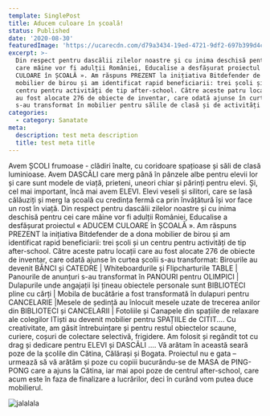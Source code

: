 ```yaml
---
template: SinglePost
title: Aducem culoare în școală!
status: Published
date: '2020-08-30'
featuredImage: 'https://ucarecdn.com/d79a3434-19ed-4721-9df2-697b399d4cd8/'
excerpt: >-
  Din respect pentru dascălii zilelor noastre și cu inima deschisă pentru cei
  care mâine vor fi adulții României, Educalise a desfășurat proiectul « ADUCEM
  CULOARE în ȘCOALĂ ». Am răspuns PREZENT la inițiativa Bitdefender de a dona
  mobilier de birou și am identificat rapid beneficiarii: trei școli și un
  centru pentru activități de tip after-school. Către aceste patru locații care
  au fost alocate 276 de obiecte de inventar, care odată ajunse în curtea școlii
  s-au transformat în mobilier pentru sălile de clasă și de activități
categories:
  - category: Sanatate
meta:
  description: test meta description
  title: test meta title
---
```

Avem ȘCOLI frumoase - clădiri înalte, cu coridoare spațioase și săli de clasă luminioase. Avem DASCĂLI care merg până în pânzele albe pentru elevii lor și care sunt modele de viață, prieteni, uneori chiar și părinți pentru elevi. Și, cel mai important, încă mai avem ELEVI. Elevi veseli și silitori, care se lasă călăuziți și merg la școală cu credința fermă ca prin învățătură își vor face un rost în viață. Din respect pentru dascălii zilelor noastre și cu inima deschisă pentru cei care mâine vor fi adulții României, Educalise a desfășurat proiectul « ADUCEM CULOARE în ȘCOALĂ ». Am răspuns PREZENT la inițiativa Bitdefender de a dona mobilier de birou și am identificat rapid beneficiarii: trei școli și un centru pentru activități de tip after-school. Către aceste patru locații care au fost alocate 276 de obiecte de inventar, care odată ajunse în curtea școlii s-au transformat: Birourile au devenit BĂNCI și CATEDRE  | Whiteboardurile și Flipcharturile TABLE | Panourile de anunțuri s-au transformat în PANOURI pentru  OLIMPICI | Dulapurile unde angajații își țineau obiectele personale sunt BIBLIOTECI pline cu cărți | Mobila de bucătărie a fost transformată în dulapuri pentru CANCELARIE |Mesele de ședință au înlocuit mesele uzate de trecerea anilor din BIBLIOTECI și CANCELARII | Fotoliile și Canapele din spațiile de relaxare ale colegilor ITiști au devenit  mobilier pentru SPAȚIILE de CITIT.... Cu creativitate, am găsit întrebuințare și pentru restul obiectelor scaune, curiere, coșuri de colectare selectivă, frigidere. Am folosit și regândit tot cu drag și dedicare pentru ELEVI și DASCĂLI .... Vă arătam în această seară poze de la școlile din Cătina, Călărași și Bogata. Proiectul nu e gata – urmează să vă arătăm și poze cu copiii bucurându-se de  MASA de PING-PONG care a ajuns la  Cătina, iar mai apoi poze de centrul after-school, care acum este în faza de finalizare a lucrărilor, deci în curând vom putea duce mobilierul.

![jalalala](https://ucarecdn.com/59d8de4a-77f1-436d-b471-7f2df760ec6e/ "stest")
